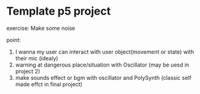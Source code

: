 # Template p5 project

exercise: Make some noise

point:
1. I wanna my user can interact with user object(movement or state) with their mic  (idealy)
2. warning at dangerous place/situation with Oscillator (may be uesd in project 2)
3. make sounds effect or bgm with oscillator and PolySynth  (classic self made effct in final project)
